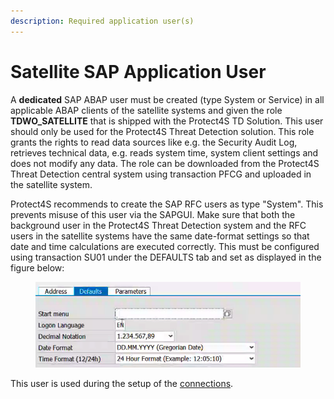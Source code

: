 ```yaml
---
description: Required application user(s)
---
```


# Satellite SAP Application User

A **dedicated** SAP ABAP user must be created (type System or Service) in all applicable ABAP clients of the satellite systems and given the role **TDWO\_SATELLITE** that is shipped with the Protect4S TD Solution. This user should only be used for the Protect4S Threat Detection solution. This role grants the rights to read data sources like e.g. the Security Audit Log, retrieves technical data, e.g. reads system time, system client settings and does not modify any data. The role can be downloaded from the Protect4S Threat Detection central system using transaction PFCG and uploaded in the satellite system.

Protect4S recommends to create the SAP RFC users as type "System". This prevents misuse of this user via the SAPGUI. Make sure that both the background user in the Protect4S Threat Detection system and the RFC users in the satellite systems have the same date-format settings so that date and time calculations are executed correctly. This must be configured using transaction SU01 under the DEFAULTS tab and set as displayed in the figure below:

<figure><img src="../../../../.gitbook/assets/image (2) (5).png" alt=""><figcaption></figcaption></figure>

This user is used during the setup of the [connections](../../creating-a-system/setting-up-connections/).

